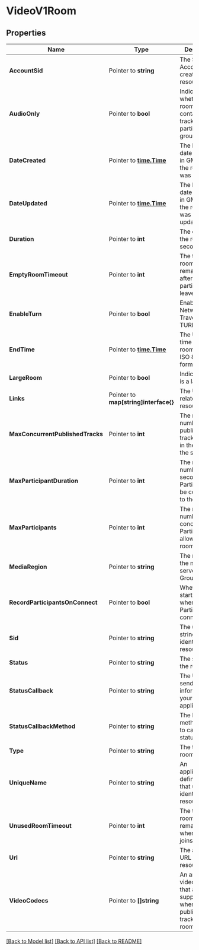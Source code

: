 # VideoV1Room

## Properties

Name | Type | Description | Notes
------------ | ------------- | ------------- | -------------
**AccountSid** | Pointer to **string** | The SID of the Account that created the resource |
**AudioOnly** | Pointer to **bool** | Indicates whether the room will only contain audio track participants for group rooms. |
**DateCreated** | Pointer to [**time.Time**](time.Time.md) | The ISO 8601 date and time in GMT when the resource was created |
**DateUpdated** | Pointer to [**time.Time**](time.Time.md) | The ISO 8601 date and time in GMT when the resource was last updated |
**Duration** | Pointer to **int** | The duration of the room in seconds |
**EmptyRoomTimeout** | Pointer to **int** | The time a room will remain active after last participant leaves. |
**EnableTurn** | Pointer to **bool** | Enable Twilio's Network Traversal TURN service |
**EndTime** | Pointer to [**time.Time**](time.Time.md) | The UTC end time of the room in UTC ISO 8601 format |
**LargeRoom** | Pointer to **bool** | Indicates if this is a large room. |
**Links** | Pointer to **map[string]interface{}** | The URLs of related resources |
**MaxConcurrentPublishedTracks** | Pointer to **int** | The maximum number of published tracks allowed in the room at the same time |
**MaxParticipantDuration** | Pointer to **int** | The maximum number of seconds a Participant can be connected to the room |
**MaxParticipants** | Pointer to **int** | The maximum number of concurrent Participants allowed in the room |
**MediaRegion** | Pointer to **string** | The region for the media server in Group Rooms |
**RecordParticipantsOnConnect** | Pointer to **bool** | Whether to start recording when Participants connect |
**Sid** | Pointer to **string** | The unique string that identifies the resource |
**Status** | Pointer to **string** | The status of the room |
**StatusCallback** | Pointer to **string** | The URL to send status information to your application |
**StatusCallbackMethod** | Pointer to **string** | The HTTP method we use to call status_callback |
**Type** | Pointer to **string** | The type of room |
**UniqueName** | Pointer to **string** | An application-defined string that uniquely identifies the resource |
**UnusedRoomTimeout** | Pointer to **int** | The time a room will remain active when no one joins. |
**Url** | Pointer to **string** | The absolute URL of the resource |
**VideoCodecs** | Pointer to **[]string** | An array of the video codecs that are supported when publishing a track in the room |

[[Back to Model list]](../README.md#documentation-for-models) [[Back to API list]](../README.md#documentation-for-api-endpoints) [[Back to README]](../README.md)


